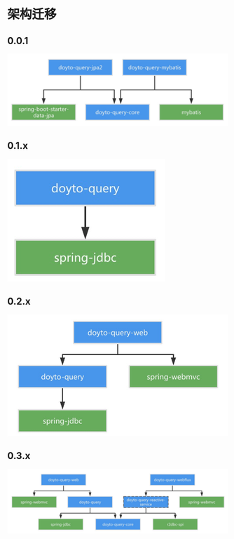 # 架构迁移

## 0.0.1

![](.gitbook/assets/1632667278929.jpg)

## 0.1.x

![](.gitbook/assets/1632668660489.jpg)

## 0.2.x

![](.gitbook/assets/1632668966785.jpg)

## 0.3.x

![](.gitbook/assets/1632668857021.jpg)

